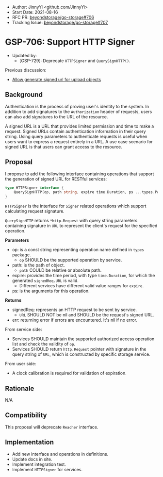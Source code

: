 - Author: JinnyYi <github.com/JinnyYi>
- Start Date: 2021-08-16
- RFC PR: [beyondstorage/go-storage#706](https://github.com/rgglez/go-storage/issues/706)
- Tracking Issue: [beyondstorage/go-storage#707](https://github.com/rgglez/go-storage/issues/707)

# GSP-706: Support HTTP Signer

- Updated by:
  - [GSP-729]: Deprecate `HTTPSigner` and `QuerySignHTTP()`.

Previous discussion:

- [Allow generate signed url for upload objects](https://github.com/rgglez/go-storage/issues/646)

## Background

Authentication is the process of proving user's identity to the system. In addition to add signatures to the `Authorization` header of requests, users can also add signatures to the URL of the resource.

A signed URL is a URL that provides limited permission and time to make a request. Signed URLs contain authentication information in their query string. Using query parameters to authenticate requests is useful when users want to express a request entirely in a URL. A use case scenario for signed URL is that users can grant access to the resource.

## Proposal

I propose to add the following interface containing operations that support the generation of signed URL for RESTful services:

```go
type HTTPSigner interface {
    QuerySignHTTP(op, path string, expire time.Duration, ps ...types.Pair) (signedReq *http.Request, err error)
}
```

`HTTPSigner` is the interface for `Signer` related operations which support calculating request signature.

`QuerySignHTTP` returns `*http.Request` with query string parameters containing signature in `URL` to represent the client's request for the specified operation.

**Parameters**

- op: is a const string representing operation name defined in `types` package.
  - `op` SHOULD be the supported operation by service.
- path: is the path of object.
  - `path` COULD be relative or absolute path.
- expire: provides the time period, with type `time.Duration`, for which the generated `signedReq.URL` is valid.
  - Different services have different valid value ranges for `expire`.
- ps: is the arguments for this operation.

**Returns**

- signedReq: represents an HTTP request to be sent by service.
  - `URL` SHOULD NOT be nil and SHOULD be the request's signed URL.
- err: returning error if errors are encountered. It's nil if no error.

From service side:

- Services SHOULD maintain the supported authorized access operation list and check the validity of `op`.
- Services SHOULD return `http.Request` pointer with signature in the query string of `URL`, which is constructed by specific storage service.

From user side:

- A clock calibration is required for validation of expiration.

## Rationale

N/A

## Compatibility

This proposal will deprecate `Reacher` interface.

## Implementation

- Add new interface and operations in definitions.
- Update docs in site.
- Implement integration test.
- Implement `HTTPSigner` for services.
